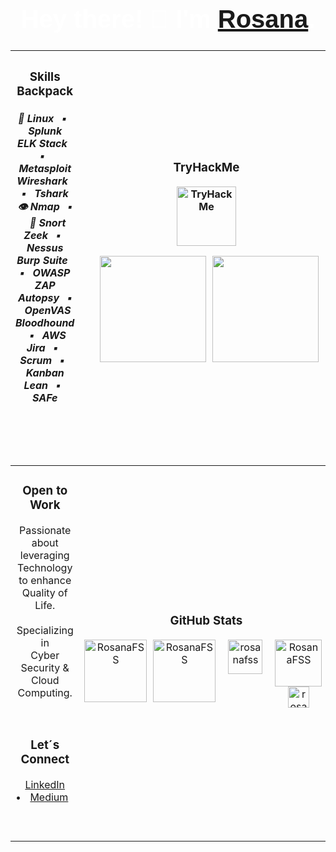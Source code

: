 <h1 align="center" style="font-family: 'Impact', sans-serif; color: white; font-size: 40px;">Hey there! 👋 I'm <a href="https://www.linkedin.com/in/rosanafssantos/"><bold>Rosana</bold></a>.</h1>

<div align="center">

|<h3>Skills Backpack</h3><h5>🐧 Linux &nbsp; ▪️ &nbsp; Splunk<br>ELK Stack &nbsp; ▪️ &nbsp; Metasploit<br>Wireshark &nbsp; ▪️ &nbsp; Tshark<br>👁️ Nmap &nbsp; ▪️ &nbsp; 🐽 Snort<br>Zeek &nbsp; ▪️ &nbsp; Nessus<br>Burp Suite &nbsp; ▪️ &nbsp; OWASP ZAP<br>Autopsy &nbsp; ▪️ &nbsp; OpenVAS<br>Bloodhound &nbsp; ▪️ &nbsp; AWS<br>Jira &nbsp; ▪️ &nbsp;<br>Scrum  &nbsp; ▪️ &nbsp; Kanban<br>Lean  &nbsp; ▪️ &nbsp; SAFe<h5><br><br>|<h3>TryHackMe</h3><div align="center"><img height="95px" src="https://tryhackme-badges.s3.amazonaws.com/Rosana.png" alt="TryHackMe" /></div><p align="center"><img height="170px" hspace="10" src="https://github.com/user-attachments/assets/4e9901a0-b0de-4c73-9f41-da2e332f9963"><img height="170px" src="https://github.com/user-attachments/assets/c9f449e6-8de8-43ff-9206-2c7a58294d93"></p>|
|:-----------------------------------------:|:--------------------------------------------------------:|
|<h3>Open to Work</h3><p>Passionate about<br>leveraging Technology<br>to enhance Quality of Life.<br><br>Specializing in<br> Cyber Security &<br> Cloud Computing.</p><br><h3>Let´s Connect</h3><p><a href="https://www.linkedin.com/in/rosanafssantos/" style="margin: 0 10px;">LinkedIn</a> • <a href="https://medium.com/@RosanaFS" style="margin: 0 10px;">Medium</a><br><br><br>|<h3>GitHub Stats</h3><div align="center" style="display: flex; justify-content: center; gap: 10px;"><img height="100px" src="https://github-readme-streak-stats.herokuapp.com/?user=rosanafss&theme=highcontrast" alt="RosanaFSS" /><img height="100px" src="https://github-readme-stats.vercel.app/api?username=rosanafss&show_icons=true&locale=en&theme=highcontrast" alt="RosanaFSS" /><br><div align="center"><a href="https://github.com/ryo-ma/github-profile-trophy"><img height="55" src="https://github-profile-trophy.vercel.app/?username=rosanafss&theme=dracula" alt="rosanafss" /></a></div><br><div align="center"><img height="75px" src="https://github-readme-stats.vercel.app/api/top-langs?username=rosanafss&show_icons=true&locale=en&layout=compact" alt="RosanaFSS"/><br><img height="34px" src="https://komarev.com/ghpvc/?username=rosanafss&label=Profile%20views&color=0e75b6&style=flat" alt="rosanafss" /></div><br><br>|

</div>
